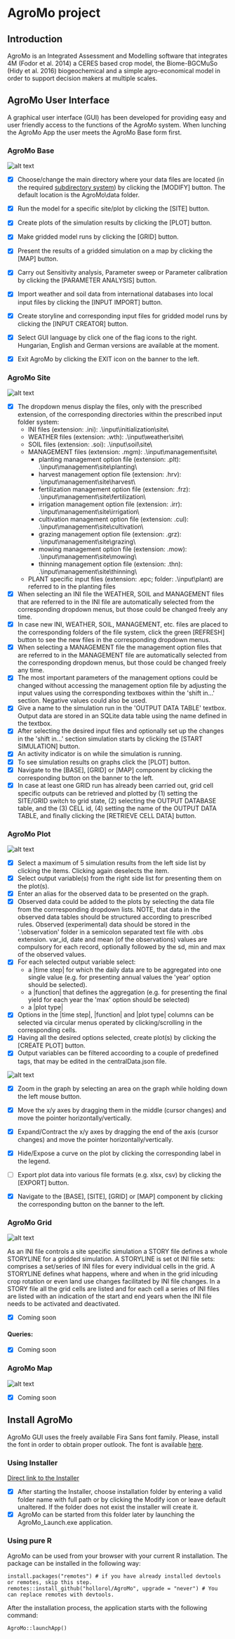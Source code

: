 # AgroMo project

## Introduction

AgroMo is an Integrated Assessment and Modelling software that integrates 4M (Fodor et al. 2014) a CERES based crop model, the Biome-BGCMuSo (Hidy et al. 2016) biogeochemical and a simple agro-economical model in order to support decision makers at multiple scales.

## AgroMo User Interface

A graphical user interface (GUI) has been developed for providing easy and user friendly access to the functions of the AgroMo system. When lunching the AgroMo App the user meets the AgroMo Base form first.

### AgroMo Base

![alt text](img/base_gui.png "AgroMo Base")

- [x] Choose/change the main directory where your data files are located (in the required [subdirectory system](img/AgroMo_File_System.pdf)) by clicking the [MODIFY] button. The default location is the AgroMo\data folder.
- [x] Run the model for a specific site/plot by clicking the [SITE] button.
- [x] Create plots of the simulation results by clicking the [PLOT] button.
- [x] Make gridded model runs by clicking the [GRID] button.
- [x] Present the results of a gridded simulation on a map by clicking the [MAP] button.
- [x] Carry out Sensitivity analysis, Parameter sweep or Parameter calibration by clicking the [PARAMETER ANALYSIS] button. 
- [x] Import weather and soil data from international databases into local input files by clicking the [INPUT IMPORT] button.
- [x] Create storyline and corresponding input files for gridded model runs by clicking the [INPUT CREATOR] button.
- [x] Select GUI language by click one of the flag icons to the right. Hungarian, English and German versions are available at the moment.
- [x] Exit AgroMo by clicking the EXIT icon on the banner to the left.


### AgroMo Site

![alt text](img/site_gui.png "AgroMo Site")
- [x] The dropdown menus display the files, only with the prescribed extension, of the corresponding directories within the prescribed input folder system:
  - INI files (extension: .ini): .\input\initialization\site\
  - WEATHER files (extension: .wth): .\input\weather\site\
  - SOIL files (extension: .soi): .\input\soil\site\
  - MANAGEMENT files (extension: .mgm): .\input\management\site\
     - planting management option file (extension: .plt): .\input\management\site\planting\
     - harvest management option file (extension: .hrv): .\input\management\site\harvest\
     - fertilization management option file (extension: .frz): .\input\management\site\fertilization\
     - irrigation management option file (extension: .irr): .\input\management\site\irrigation\
     - cultivation management option file (extension: .cul): .\input\management\site\cultivation\
     - grazing management option file (extension: .grz): .\input\management\site\grazing\
     - mowing management option file (extension: .mow): .\input\management\site\mowing\
     - thinning management option file (extension: .thn): .\input\management\site\thinning\
  - PLANT specific input files (extension: .epc; folder: .\input\plant\) are referred to in the planting files
- [x] When selecting an INI file the WEATHER, SOIL and MANAGEMENT files that are referred to in the INI file are automatically selected from the corresponding dropdown menus, but those could be changed freely any time.
- [x] In case new INI, WEATHER, SOIL, MANAGEMENT, etc. files are placed to the corresponding folders of the file system, click the green [REFRESH] button to see the new files in the corresponding dropdown menus.
- [x] When selecting a MANAGEMENT file the management option files that are referred to in the MANAGEMENT file are automatically selected from the corresponding dropdown menus, but those could be changed freely any time.
- [x] The most important parameters of the management options could be changed without accessing the management option file by adjusting the input values using the corresponding textboxes within the 'shift in...' section. Negative values could also be used.
- [x] Give a name to the simulation run in the 'OUTPUT DATA TABLE' textbox. Output data are stored in an SQLite data table using the name defined in the textbox.
- [x] After selecting the desired input files and optionally set up the changes in the 'shift in...' section simulation starts by clicking the [START SIMULATION] button.
- [x] An activity indicator is on while the simulation is running. 
- [x] To see simulation results on graphs click the [PLOT] button.
- [x] Navigate to the [BASE], [GRID] or [MAP] component by clicking the corresponding button on the banner to the left.
- [x] In case at least one GRID run has already been carried out, grid cell specific outputs can be retrieved and plotted by (1) setting the SITE/GRID switch to grid state, (2) selecting the OUTPUT DATABASE table, and the (3) CELL id, (4) setting the name of the OUTPUT DATA TABLE, and finally clicking the [RETRIEVE CELL DATA] button.

### AgroMo Plot

![alt text](img/plot_gui.png "AgroMo Plot")
- [x] Select a maximum of 5 simulation results from the left side list by clicking the items. Clicking again deselects the item.
- [x] Select output variable(s) from the right side list for presenting them on the plot(s).
- [x] Enter an alias for the observed data to be presented on the graph.
- [x] Observed data could be added to the plots by selecting the data file from the corrresponding dropdown lists. NOTE, that data in the observed data tables should be structured according to prescribed rules. Observed (experimental) data should be stored in the '.\observation\' folder in a semicolon separated text file with .obs extension. var_id, date and mean (of the observations) values are compulsory for each record, optionally followed by the sd, min and max of the observed values.
- [x] For each selected output variable select:
  - a |time step| for which the daily data are to be aggregated into one single value (e.g. for presenting annual values the 'year' option should be selected).
  - a |function| that defines the aggregation (e.g. for presenting the final yield for each year the 'max' option should be selected)
  - a |plot type| 
- [x] Options in the |time step|, |function| and |plot type| columns can be selected via circular menus operated by clicking/scrolling in the corresponding cells.
- [x] Having all the desired options selected, create plot(s) by clicking the [CREATE PLOT] button.
- [x] Output variables can be filtered accoording to a couple of predefined tags, that may be edited in the centralData.json file.

![alt text](img/plotly_graph01.png "AgroMo Graph")

- [x] Zoom in the graph by selecting an area on the graph while holding down the left mouse button.
- [x] Move the x/y axes by dragging them in the middle (cursor changes) and move the pointer horizontally/vertically.
- [x] Expand/Contract the x/y axes by dragging the end of the axis (cursor changes) and move the pointer horizontally/vertically.
- [x] Hide/Expose a curve on the plot by clicking the corresponding label in the legend.
- [ ] Export plot data into various file formats (e.g. xlsx, csv) by clicking the [EXPORT] button.
- [x] Navigate to the [BASE], [SITE], [GRID] or [MAP] component by clicking the corresponding button on the banner to the left.


### AgroMo Grid

![alt text](img/grid_gui.png "AgroMo Grid")

As an INI file controls a site specific simulation a STORY file defines a whole STORYLINE for a gridded simulation. A STORYLINE is set ot INI file sets: comprises a set/series of INI files for every individual cells in the grid. A STORYLINE defines what happens, where and when in the grid inlcuding crop rotation or even land use changes facilitated by INI file changes. In a STORY file all the grid cells are listed and for each cell a series of INI files are listed with an indication of the start and end years when the INI file needs to be activated and deactivated. 

- [x] Coming soon

#### Queries:
- [x] Coming soon

### AgroMo Map

![alt text](img/map_gui.png "AgroMo Map")

- [x] Coming soon



## Install AgroMo

AgroMo GUI uses the freely available Fira Sans font family. Please, install the font in order to obtain proper outlook. The font is available [here](https://fonts.google.com/specimen/Fira+Sans).

### Using Installer

[Direct link to the Installer](https://owncloud.agrar.mta.hu/owncloud/index.php/s/tN5JaGuLsjBrjzv/download)

- [x] After starting the Installer, choose installation folder by entering a valid folder name with full path or by clicking the Modify icon or leave default unaltered. If the folder does not exist the installer will create it.
- [x] AgroMo can be started from this folder later by launching the AgroMo_Launch.exe application.

### Using pure R

AgroMo can be used from your browser with your current R installation. The package can be installed in the following way:
```{r}
install.packages("remotes") # if you have already installed devtools or remotes, skip this step.
remotes::install_github("hollorol/AgroMo", upgrade = "never") # You can replace remotes with devtools.
```
After the installation process, the application starts with the following command:
```{r}
AgroMo::launchApp()
```
